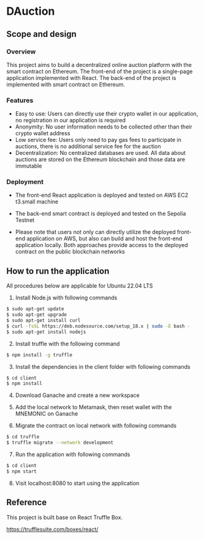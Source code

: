 # DAuction

## Scope and design

### Overview

This project aims to build a decentralized online auction platform with the smart contract on Ethereum. The front-end of the project is a single-page application implemented with React. The back-end of the project is implemented with smart contract on Ethereum. 

### Features

- Easy to use: Users can directly use their crypto wallet in our application, no registration in our application is required
- Anonymity: No user information needs to be collected other than their crypto wallet address
- Low service fee: Users only need to pay gas fees to participate in auctions, there is no additional service fee for the auction
- Decentralization: No centralized databases are used. All data about auctions are stored on the Ethereum blockchain and those data are immutable

### Deployment

- The front-end React application is deployed and tested on AWS EC2 t3.small machine

- The back-end smart contract is deployed and tested on the Sepolia Testnet

- Please note that users not only can directly utilize the deployed front-end application on AWS, but also can build and host the front-end application locally. Both approaches provide access to the deployed contract on the public blockchain networks


## How to run the application

All procedures below are applicable for Ubuntu 22.04 LTS

1. Install Node.js with following commands

```sh
$ sudo apt-get update
$ sudo apt-get upgrade
$ sudo apt-get install curl
$ curl -fsSL https://deb.nodesource.com/setup_18.x | sudo -E bash -
$ sudo apt-get install nodejs
```

2. Install truffle with the following command

```sh
$ npm install -g truffle
```

3. Install the dependencies in the client folder with following commands

```sh
$ cd client
$ npm install
```

4. Download Ganache and create a new workspace

5. Add the local network to Metamask, then reset wallet with the MNEMONIC on Ganache

6. Migrate the contract on local network with following commands

```sh
$ cd truffle
$ truffle migrate --network development
```

7. Run the application with following commands

```sh
$ cd client
$ npm start
```

8. Visit localhost:8080 to start using the application


## Reference 

This project is built base on React Truffle Box.

https://trufflesuite.com/boxes/react/
